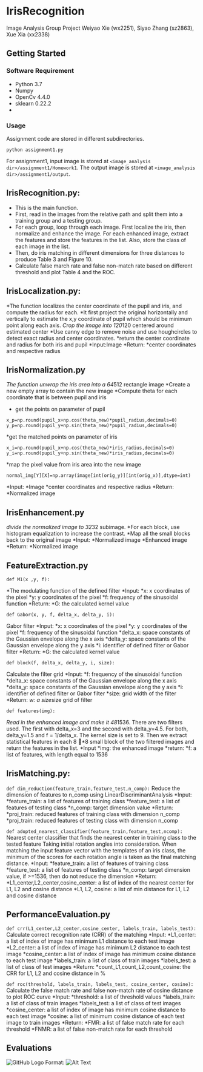 # IrisRecognition
Image Analysis Group Project
Weiyao Xie (wx2251), Siyao Zhang (sz2863), Xue Xia (xx2338)

## Getting Started
### Software Requirement
- Python 3.7
- Numpy
- OpenCv 4.4.0
- sklearn 0.22.2
- 


### Usage
Assignment code are stored in different subdirectories. 
```
python assignment1.py
```

For assignment1, input image is stored at ```<image_analysis dir>/assignment1/Homework1```. The output image is stored at ```<image_analysis dir>/assignment1/output```.

## IrisRecognition.py: 
* This is the main function.
* First, read in the images from the relative path and split them into a training group and a testing group.
* For each group, loop through each image. First localize the iris, then normalize and enhance the image. For each enhanced image, extract the features and store the features in the list. Also, store the class of each image in the list.
* Then, do iris matching in different dimensions for three distances to produce Table 3 and Figure 10.
* Calculate false march rate and false non-match rate based on different threshold and plot Table 4 and the ROC.


## IrisLocalization.py: 
*The function localizes the center coordinate of the pupil and iris, and compute the radius for each.
*It first project the original horizontally and vertically to estimate the x,y coordinate of pupil which should be minimum point along each axis. 
*Crop the image into 120*120 centered around estimated center
*Use canny edge to remove noise and use houghcircles to detect exact radius and center coordinates.
*return the center coordinate and radius for both iris and pupil
*Input:Image
*Return:
  *center coordinates and respective radius
  
## IrisNormalization.py
*The function unwrap the iris area into a 64*512 rectangle image
*Create a new empty array to contain the new image
*Compute theta for each coordinate that is between pupil and iris
* get the points on parameter of pupil
```
x_p=np.round(pupil_x+np.cos(theta_new)*pupil_radius,decimals=0)
y_p=np.round(pupil_y+np.sin(theta_new)*pupil_radius,decimals=0)
```
*get the matched points on parameter of iris
```
x_i=np.round(pupil_x+np.cos(theta_new)*iris_radius,decimals=0)
y_i=np.round(pupil_y+np.sin(theta_new)*iris_radius,decimals=0)
```
*map the pixel value from iris area into the new image
```
normal_img[Y][X]=np.array(image[int(orig_y)][int(orig_x)],dtype=int)

```
*Input:
  *Image
  *center coordinates and respective radius
*Return:
  *Normalized image

## IrisEnhancement.py
*divide the normalized image to 32*32 subimage.
*For each block, use histogram equalization to increase the contrast.
*Map all the small blocks back to the original image
*Input:
  *Normalized image
  *Enhanced image
*Return:
  *Normalized image

## FeatureExtraction.py
```
def M1(x ,y, f):
```
*The modulating function of the defined filter 
*Input:
  *x: x coordinates of the pixel
  *y: y coordinates of the pixel
  *f: frequency of the sinusoidal function 
*Return:
  *G: the calculated kernel value
  
```
def Gabor(x, y, f, delta_x, delta_y, i):

```
Gabor filter
*Input:
  *x: x coordinates of the pixel
  *y: y coordinates of the pixel
  *f: frequency of the sinusoidal function 
  *delta_x: space constants of the Gaussian envelope along the x axis 
  *delta_y: space constants of the Gaussian envelope along the y axis 
  *i: identifier of defined filter or Gabor filter 
*Return:
  *G: the calculated kernel value

```
def block(f, delta_x, delta_y, i, size):
```
Calculate the filter grid
*Input:
  *f: frequency of the sinusoidal function 
  *delta_x: space constants of the Gaussian envelope along the x axis 
  *delta_y: space constants of the Gaussian envelope along the y axis 
  *i: identifier of defined filter or Gabor filter 
  *size: grid width of the filter
*Return:
  *w: a size*size grid of filter
```
def features(img):
```
*Read in the enhanced image and make it 48*1536. There are two filters used. The first with delta_x=3 and the second with delta_y=4.5. For both, delta_y=1.5 and f = 1/delta_x. The kernel size is set to 9. Then we extract statistical features in each 8 􏰀*8 small block of the two filtered images and return the features in the list.
*Input
  *img: the enhanced image
*return:
  *f: a list of features, with length equal to 1536
  

## IrisMatching.py: 


```def dim_reduction(feature_train,feature_test,n_comp):```
Reduce the dimension of features to n_comp using LinearDiscriminantAnalysis
*Input:
  *feature_train: a list of features of training class
  *feature_test: a list of features of testing class
  *n_comp: target dimension value
*Return:
  *proj_train: reduced features of  training class with dimension n_comp
  *proj_train: reduced features of  testing class with dimension n_comp

```def adopted_nearest_classifier(feature_train,feature_test,ncomp):```
Nearest center classifier that finds the nearest center in training class to the tested feature
Taking initial rotation angles into consideration. When matching the input feature vector with the templates of an iris class, the minimum of the scores for each rotation angle is taken as the final matching distance. 
*Input:
  *feature_train: a list of features of training class
  *feature_test: a list of features of testing class
  *n_comp: target dimension value, if >=1536, then do not reduce the dimension
*Return:
  *L1_center,L2_center,cosine_center: a list of index of the nearest center for L1, L2 and cosine distance
  *L1, L2, cosine: a list of min distance for L1, L2 and cosine distance


## PerformanceEvaluation.py
```def crr(L1_center,L2_center,cosine_center, labels_train, labels_test):```
Calculate correct recognition rate (CRR) of the matching
*Input:
  *L1_center: a list of index of image  has minimum L1 distance  to each test image
  *L2_center: a list of index of image  has minimum L2 distance  to each test image
  *cosine_center: a list of index of image  has minimum cosine distance  to each test image
  *labels_train: a list of class of train images
  *labels_test: a list of class of test images
*Return:
  *count_L1,count_L2,count_cosine: the CRR for L1, L2 and cosine distance in %

```def roc(threshold, labels_train, labels_test, cosine_center, cosine):```
Calculate the false match rate and false non-match rate of cosine distance to plot ROC curve
*Input:
  *threshold: a list of threshold values
  *labels_train: a list of class of train images
  *labels_test: a list of class of test images
  *cosine_center: a list of index of image  has minimum cosine distance  to each test image
  *cosine: a list of minimum cosine distance of each test image to train images
*Return:
  *FMR: a list of false match rate for each threshold
  *FNMR: a list of false non-match rate for each threshold

## Evaluations
![GitHub Logo](/images/logo.png)
Format: ![Alt Text](url)


